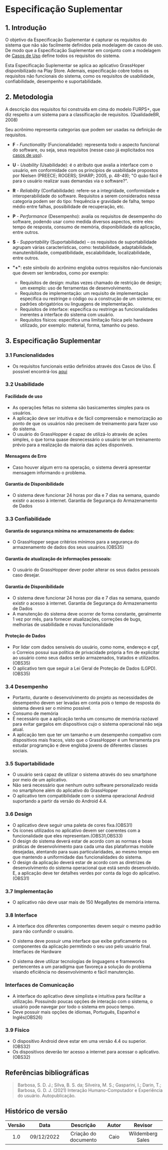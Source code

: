 # Especificação Suplementar

## 1. Introdução

O objetivo da Especificação Suplementar é capturar os requisitos do sistema que não são facilmente definidos pela modelagem de casos de uso. De modo que a Especificação Suplementar em conjunto com a modelagem de [Casos de Uso](/casos-de-uso.md) define todos os requisitos do sistema.

Esta Especificação Suplementar se aplica ao aplicativo GrassHoper disponibilizado na Play Store. Ademais, especificação cobre todos os requisitos não funcionais do sistema, como os requisitos de usabilidade, confiabilidade, desempenho e suportabilidade.

## 2. Metodologia
A descrição dos requisitos foi construída em cima do modelo FURPS+, que diz respeito a um sistema para a classificação de requisitos. (QualidadeBR, 2008)

Seu acrônimo representa categorias que podem ser usadas na definição de requisitos.

- **F** - _Functionality_ (Funcionalidade): representa todo o aspecto funcional do software, ou seja, seus requisitos (nesse caso já explicitados nos [casos de uso](/casos-de-uso.md)).

- **U** - _Usability_ (Usabilidade): é o atributo que avalia a interface com o usuário, em conformidade com os principíos de usabilidade propostos por Nielsen (PREECE; ROGERS; SHARP; 2005, p. 48-49); "O quão fácil é para o usuário realizar suas demandas via o software?".

- **R** - _Reliability_ (Confiabilidade): refere-se a integridade, conformidade e interoperabilidade do software. Requisitos a serem considerados nessa categoria podem ser do tipo: frequência e gravidade de falha, tempo médio entre falhas, possibilidade de recuperação, etc.

- **P** - _Performance_ (Desempenho): avalia os requisitos de desempenho do software, podendo usar como medida diversos aspectos, entre eles: tempo de resposta, consumo de memória, disponibilidade da aplicação, entre outros.

- **S** - _Supportability_ (Suportabilidade) – os requisitos de suportabilidade agrupam várias características, como: testabilidade, adaptabilidade, manutenibilidade, compatibilidade, escalabilidade, localizabilidade, entre outros.

- **"+"**: este símbolo do acrônimo engloba outros requisitos não-funcionais que devem ser lembrados, como por exemplo:
    - Requisitos de design: muitas vezes chamado de restrição de design; um exemplo: uso de ferramentas de desenvolvimento.
    - Requisitos de implementação: um requisito de implementação especifica ou restringe o código ou a construção de um sistema; ex: padrões obrigatórios ou linguagens de implementação.
    - Requisitos de interface: especifica ou restringe as funcionalidades inerentes a interface do sistema com usuário.
    - Requisitos físicos: especifica uma limitação física pelo hardware utilizado, por exemplo: material, forma, tamanho ou peso.

## 3. Especificação Suplementar

### 3.1 Funcionalidades

- Os requisitos funcionais estão definidos através dos Casos de Uso. É possível encontrá-los [aqui](/casos-de-uso.md)

### 3.2 Usabilidade

<span id="usabilidade"></span>


#### Facilidade de uso

- As operações feitas no sistema são basicamentes simples para os usuários.
- A aplicação deve ser intuitiva e de fácil compreensão e memorização ao ponto de que os usuários não precisem de treinamento para fazer uso do sistema.
- O usuário do GrassHopper é capaz de utilizá-lo através de ações simples, o que torna quase desnecessário o usuário ter um treinamento prévio para a realização da maioria das ações disponíveis.

#### Mensagens de Erro

- Caso houver algum erro na operação, o sistema deverá apresentar mensagem informando o problema.

#### Garantia de Disponibilidade

- O sistema deve funcionar 24 horas por dia e 7 dias na semana, quando existir o acesso à internet.
Garantia de Segurança do Armazenamento de Dados


### 3.3 Confiabilidade

<span id="confiabilidade"></span>


#### Garantia de segurança mínima no armazenamento de dados:

- O GrassHopper segue critérios mínimos para a segurança do armazenamento de dados dos seus usuários.(OBS35)

#### Garantia de atualização de informações pessoais:

- O usuário do GrassHopper dever poder alterar os seus dados pessoais caso desejar.

#### Garantia de Disponibilidade

- O sistema deve funcionar 24 horas por dia e 7 dias na semana, quando existir o acesso à internet.
Garantia de Segurança do Armazenamento de Dados
- A manutenção do sistema deve ocorrer de forma constante, geralmente 1 vez por mês, para fornecer atualizações, correções de bugs, melhorias de usabilidade e novas funcionalidade

#### Proteção de Dados

- Por lidar com dados sensíveis do usuário, como nome, endereço e cpf, o Correios possui sua política de privacidade própria a fim de explicitar ao usuário como seus dados serão armazenados, tratados e utilizados.(OBS35)
- O aplicativo tem que seguir a Lei Geral de Proteção de Dados (LGPD).(OBS35)

### 3.4 Desempenho

<span id="desempenho"></span>


- Portanto, durante o desenvolvimento do projeto as necessidades de desempenho devem ser levadas em conta pois o tempo de resposta do sistema deverá ser o mínimo possível.
- Consumo de memória
- É necessário que a aplicação tenha um consumo de memória razóavel para evitar gargalos em dispositivos cujo o sistema operacional não seja atual.
- A aplicação tem que ter um tamanho e um desempenho compativo com dispositivos mais fracos, visto que o GrassHopper é um ferramenta pra estudar programção e deve engloba jovens de diferentes classes sociais.

### 3.5 Suportabilidade

<span id="suportabilidade"></span>

- O usuário será capaz de utilizar o sistema através do seu smartphone por meio de um aplicativo.
- Não será necessário que nenhum outro software personalizado resida no smartphone além do aplicativo do GrassHopper
- O aplicativo tem compatibilidade com o sistema operacional Android suportando a partir da versão do Android 4.4.

### 3.6 Design

<span id="design"></span>

- O aplicativo deve seguir uma paleta de cores fixa.(OBS31)
- Os ícones utilizados no aplicativo devem ser coerentes com a funcionalidade que eles representam.(OBS31,OBS33)
- O design do sistema deverá estar de acordo com as normas e boas práticas de desenvolvimento para cada uma das plataformas mobile desejadas, atentando para suas particularidades, ao mesmo tempo em que mantendo a uniformidade das funcionalidades do sistema.
- O design da aplicação deverá estar de acordo com as diretrizes de desenvolvimento do sistema operacional que está sendo desenvolvido. E, a aplicação deve ter detalhes verdes por conta da logo do aplicativo.(OBS31)

### 3.7 Implementação

- O aplicativo não deve usar mais de 150 MegaBytes de memória interna.

### 3.8 Interface

<span id="interface"></span>

- A interface dos diferentes componentes devem sequir o mesmo padrão para não confundir o usuário.

- O sistema deve possuir uma interface que exibe graficamente os componentes da aplicação permitindo o seu uso pelo usuário final.
Interfaces de Hardware

- O sistema deve utilizar tecnologias de linguagens e frameworks pertencentes a um paradigma que favoreça a solução do problema visando eficiência no desenvolvimento e fácil manutenção.

### Interfaces de Comunicação

- A interface do aplicativo deve simplista e intuitiva para facilitar a utilização. Possuindo poucas opções de interação com o sistema, o usuário pode navegar por todo o sistema em pouco tempo.
- Deve possuir mais opções de idiomas, Português, Espanhol e Inglês(OBS26)

### 3.9 Físico

<span id="fisico"></span>

- O dispositivo Android deve estar em uma versão 4.4 ou superior.(OBS32)
- Os dispositivos deverão ter acesso a internet para acessar o aplicativo.(OBS32)

## Referências bibliográficas

> Barbosa, S. D. J.; Silva, B. S. da; Silveira, M. S.; Gasparini, I.; Darin, T.; Barbosa, G. D. J. (2021) Interação Humano-Computador e Experiência do usuário. Autopublicação.

## Histórico de versão

| Versão |    Data    |                 Descrição                 |          Autor           |     Revisor      |
| :----: | :--------: | :----------------------------------------: | :----------------------: | :--------------: |
|  1.0   | 09/12/2022 | Criação do documento  | Caio    |  Wildemberg Sales    |

